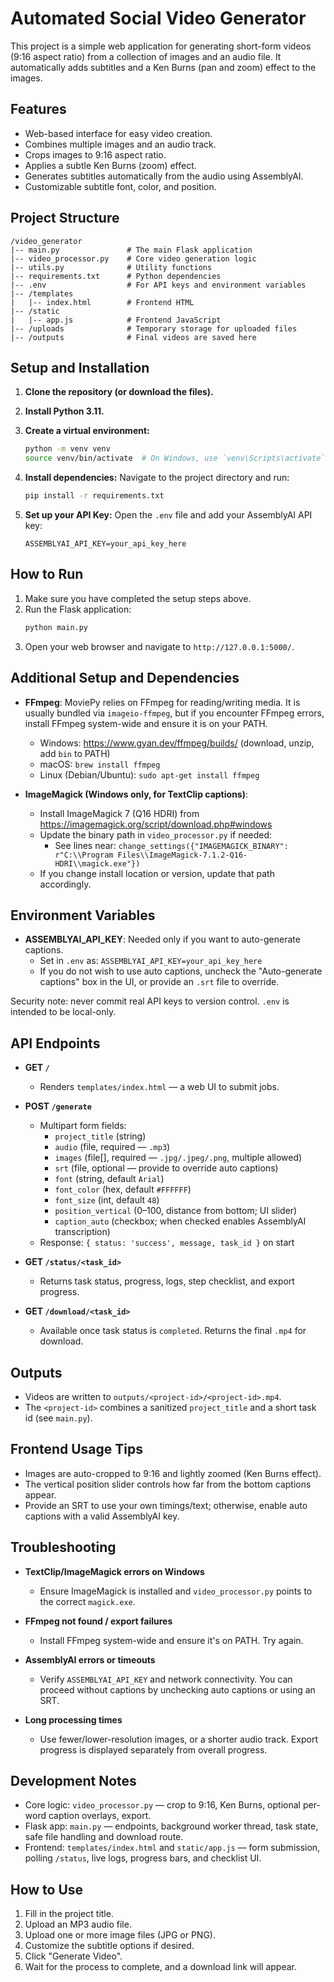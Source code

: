 # Automated Social Video Generator

This project is a simple web application for generating short-form videos (9:16 aspect ratio) from a collection of images and an audio file. It automatically adds subtitles and a Ken Burns (pan and zoom) effect to the images.

## Features

-   Web-based interface for easy video creation.
-   Combines multiple images and an audio track.
-   Crops images to 9:16 aspect ratio.
-   Applies a subtle Ken Burns (zoom) effect.
-   Generates subtitles automatically from the audio using AssemblyAI.
-   Customizable subtitle font, color, and position.

## Project Structure

```
/video_generator
|-- main.py               # The main Flask application
|-- video_processor.py    # Core video generation logic
|-- utils.py              # Utility functions
|-- requirements.txt      # Python dependencies
|-- .env                  # For API keys and environment variables
|-- /templates
|   |-- index.html        # Frontend HTML
|-- /static
|   |-- app.js            # Frontend JavaScript
|-- /uploads              # Temporary storage for uploaded files
|-- /outputs              # Final videos are saved here
```

## Setup and Installation

1.  **Clone the repository (or download the files).**

2.  **Install Python 3.11.**

3.  **Create a virtual environment:**
    ```bash
    python -m venv venv
    source venv/bin/activate  # On Windows, use `venv\Scripts\activate`
    ```

4.  **Install dependencies:**
    Navigate to the project directory and run:
    ```bash
    pip install -r requirements.txt
    ```

5.  **Set up your API Key:**
    Open the `.env` file and add your AssemblyAI API key:
    ```
    ASSEMBLYAI_API_KEY=your_api_key_here
    ```

## How to Run

1.  Make sure you have completed the setup steps above.
2.  Run the Flask application:
    ```bash
    python main.py
    ```
3.  Open your web browser and navigate to `http://127.0.0.1:5000/`.

## Additional Setup and Dependencies

-  __FFmpeg__: MoviePy relies on FFmpeg for reading/writing media. It is usually bundled via `imageio-ffmpeg`, but if you encounter FFmpeg errors, install FFmpeg system-wide and ensure it is on your PATH.
   - Windows: https://www.gyan.dev/ffmpeg/builds/ (download, unzip, add `bin` to PATH)
   - macOS: `brew install ffmpeg`
   - Linux (Debian/Ubuntu): `sudo apt-get install ffmpeg`

-  __ImageMagick (Windows only, for TextClip captions)__:
   - Install ImageMagick 7 (Q16 HDRI) from https://imagemagick.org/script/download.php#windows
   - Update the binary path in `video_processor.py` if needed:
     - See lines near: `change_settings({"IMAGEMAGICK_BINARY": r"C:\\Program Files\\ImageMagick-7.1.2-Q16-HDRI\\magick.exe"})`
   - If you change install location or version, update that path accordingly.

## Environment Variables

-  __ASSEMBLYAI_API_KEY__: Needed only if you want to auto-generate captions.
   - Set in `.env` as: `ASSEMBLYAI_API_KEY=your_api_key_here`
   - If you do not wish to use auto captions, uncheck the "Auto-generate captions" box in the UI, or provide an `.srt` file to override.

Security note: never commit real API keys to version control. `.env` is intended to be local-only.

## API Endpoints

-  __GET `/`__
   - Renders `templates/index.html` — a web UI to submit jobs.

-  __POST `/generate`__
   - Multipart form fields:
     - `project_title` (string)
     - `audio` (file, required — `.mp3`)
     - `images` (file[], required — `.jpg/.jpeg/.png`, multiple allowed)
     - `srt` (file, optional — provide to override auto captions)
     - `font` (string, default `Arial`)
     - `font_color` (hex, default `#FFFFFF`)
     - `font_size` (int, default `48`)
     - `position_vertical` (0–100, distance from bottom; UI slider)
     - `caption_auto` (checkbox; when checked enables AssemblyAI transcription)
   - Response: `{ status: 'success', message, task_id }` on start

-  __GET `/status/<task_id>`__
   - Returns task status, progress, logs, step checklist, and export progress.

-  __GET `/download/<task_id>`__
   - Available once task status is `completed`. Returns the final `.mp4` for download.

## Outputs

- Videos are written to `outputs/<project-id>/<project-id>.mp4`.
- The `<project-id>` combines a sanitized `project_title` and a short task id (see `main.py`).

## Frontend Usage Tips

-  Images are auto-cropped to 9:16 and lightly zoomed (Ken Burns effect).
-  The vertical position slider controls how far from the bottom captions appear.
-  Provide an SRT to use your own timings/text; otherwise, enable auto captions with a valid AssemblyAI key.

## Troubleshooting

-  __TextClip/ImageMagick errors on Windows__
   - Ensure ImageMagick is installed and `video_processor.py` points to the correct `magick.exe`.

-  __FFmpeg not found / export failures__
   - Install FFmpeg system-wide and ensure it's on PATH. Try again.

-  __AssemblyAI errors or timeouts__
   - Verify `ASSEMBLYAI_API_KEY` and network connectivity. You can proceed without captions by unchecking auto captions or using an SRT.

-  __Long processing times__
   - Use fewer/lower-resolution images, or a shorter audio track. Export progress is displayed separately from overall progress.

## Development Notes

-  Core logic: `video_processor.py` — crop to 9:16, Ken Burns, optional per-word caption overlays, export.
-  Flask app: `main.py` — endpoints, background worker thread, task state, safe file handling and download route.
-  Frontend: `templates/index.html` and `static/app.js` — form submission, polling `/status`, live logs, progress bars, and checklist UI.

## How to Use

1.  Fill in the project title.
2.  Upload an MP3 audio file.
3.  Upload one or more image files (JPG or PNG).
4.  Customize the subtitle options if desired.
5.  Click "Generate Video".
6.  Wait for the process to complete, and a download link will appear.
